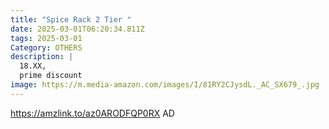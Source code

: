 ```yaml
---
title: "Spice Rack 2 Tier "
date: 2025-03-01T06:20:34.811Z
tags: 2025-03-01
Category: OTHERS
description: |
  18.XX,
  prime discount
image: https://m.media-amazon.com/images/I/81RY2CJysdL._AC_SX679_.jpg
---
```

https://amzlink.to/az0ARODFQP0RX   AD